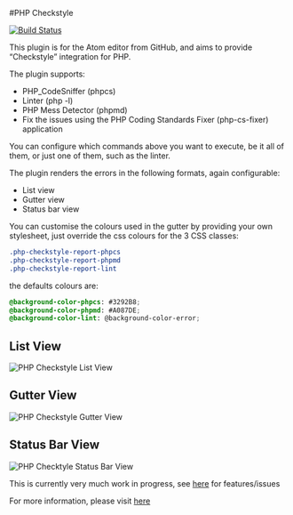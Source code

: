 #PHP Checkstyle

[![Build Status](https://travis-ci.org/benmatselby/atom-php-checkstyle.png?branch=master)](https://travis-ci.org/benmatselby/atom-php-checkstyle)


This plugin is for the Atom editor from GitHub, and aims to provide “Checkstyle” integration for PHP.

The plugin supports:

* PHP_CodeSniffer (phpcs)
* Linter (php -l)
* PHP Mess Detector (phpmd)
* Fix the issues using the PHP Coding Standards Fixer (php-cs-fixer) application

You can configure which commands above you want to execute, be it all of them, or just one of them, such as the linter.

The plugin renders the errors in the following formats, again configurable:

* List view
* Gutter view
* Status bar view

You can customise the colours used in the gutter by providing your own stylesheet, just override the css colours for
the 3 CSS classes:

```css
.php-checkstyle-report-phpcs
.php-checkstyle-report-phpmd
.php-checkstyle-report-lint
```

the defaults colours are:

```css
@background-color-phpcs: #3292B8;
@background-color-phpmd: #A087DE;
@background-color-lint: @background-color-error;
```

## List View
![PHP Checkstyle List View](http://www.soulbroken.co.uk/wp-content/uploads/atom-php-checkstyle-sniffer.png)

## Gutter View
![PHP Checkstyle Gutter View](http://www.soulbroken.co.uk/wp-content/uploads/atom-php-checkstyle-gutter-view.png)

## Status Bar View
![PHP Checktyle Status Bar View](http://www.soulbroken.co.uk/wp-content/uploads/atom-php-checkstyle-status-view.png)

This is currently very much work in progress, see [here](https://github.com/benmatselby/atom-php-checkstyle/issues) for features/issues

For more information, please visit [here](http://www.soulbroken.co.uk/code/atom-php-checkstyle/)
